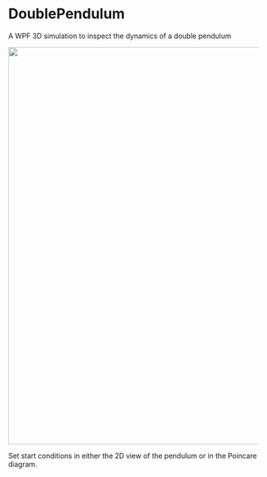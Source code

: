 # DoublePendulum
A WPF 3D simulation to inspect the dynamics of a double pendulum

<img src="https://www.googledrive.com/host/0B_1ZC4l0k6bJSVkyS0NFX1YyLTQ" style="width:800px;">

Set start conditions in either the 2D view of the pendulum or in the Poincare diagram.
